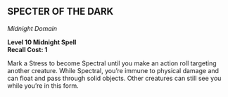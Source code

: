 ## SPECTER OF THE DARK  
_Midnight Domain_

**Level 10 Midnight Spell**  
**Recall Cost: 1**  

Mark a Stress to become Spectral until you make an action roll targeting another creature. While Spectral, you’re immune to physical damage and can float and pass through solid objects. Other creatures can still see you while you’re in this form.

